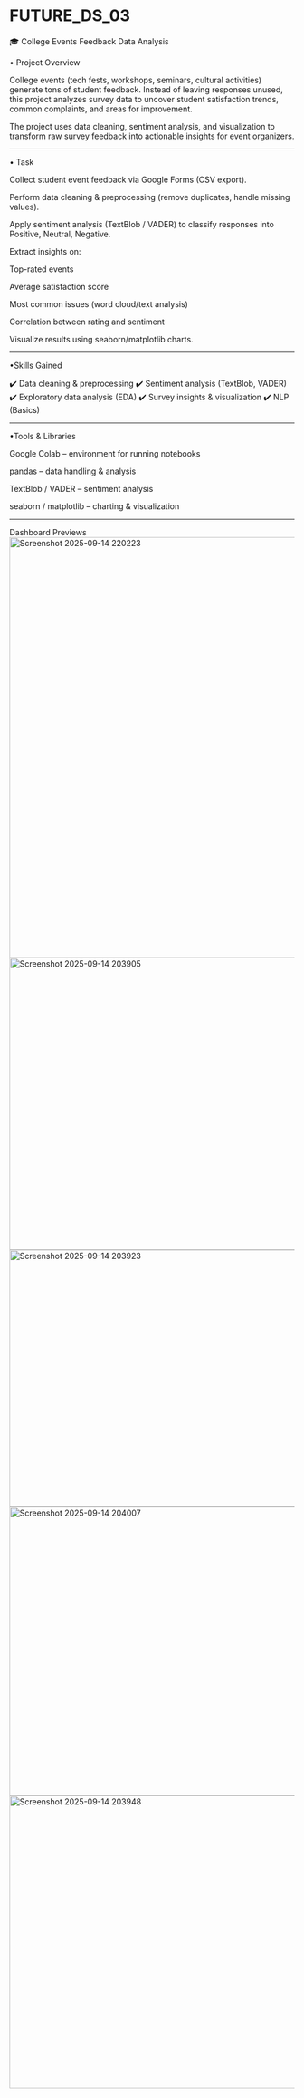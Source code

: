 # FUTURE_DS_03
🎓 College Events Feedback Data Analysis 

• Project Overview

College events (tech fests, workshops, seminars, cultural activities) generate tons of student feedback. Instead of leaving responses unused, this project analyzes survey data to uncover student satisfaction trends, common complaints, and areas for improvement.

The project uses data cleaning, sentiment analysis, and visualization to transform raw survey feedback into actionable insights for event organizers.

__________________________________________

• Task

Collect student event feedback via Google Forms (CSV export).

Perform data cleaning & preprocessing (remove duplicates, handle missing values).

Apply sentiment analysis (TextBlob / VADER) to classify responses into Positive, Neutral, Negative.

Extract insights on:

Top-rated events

Average satisfaction score

Most common issues (word cloud/text analysis)

Correlation between rating and sentiment

Visualize results using seaborn/matplotlib charts.

__________________________________________

•Skills Gained

✔️ Data cleaning & preprocessing 
✔️ Sentiment analysis (TextBlob, VADER) 
✔️ Exploratory data analysis (EDA) 
✔️ Survey insights & visualization
✔️ NLP (Basics) 

__________________________________________

•Tools & Libraries

Google Colab – environment for running notebooks

pandas – data handling & analysis

TextBlob / VADER – sentiment analysis

seaborn / matplotlib – charting & visualization

__________________________________________

Dashboard Previews
<img width="1323" height="743" alt="Screenshot 2025-09-14 220223" src="https://github.com/user-attachments/assets/5d7d7edc-1385-42d7-863d-d2570c607022" />
<img width="855" height="516" alt="Screenshot 2025-09-14 203905" src="https://github.com/user-attachments/assets/137d9ca2-90cf-48a4-b2c3-4675387e3825" />
<img width="668" height="454" alt="Screenshot 2025-09-14 203923" src="https://github.com/user-attachments/assets/3dea5d4c-4836-41df-b6ba-c61dd33d36d6" />
<img width="844" height="510" alt="Screenshot 2025-09-14 204007" src="https://github.com/user-attachments/assets/39389c42-076e-4812-9fd1-d6d74b02dc73" />
<img width="975" height="517" alt="Screenshot 2025-09-14 203948" src="https://github.com/user-attachments/assets/7d571795-20aa-4b4a-b190-ac1b0cd6f641" />
